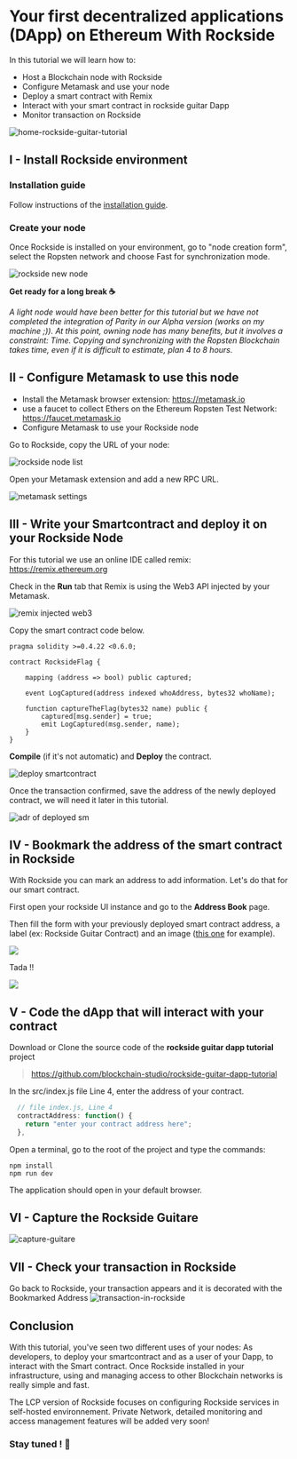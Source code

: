 # Your first decentralized applications (DApp) on Ethereum With Rockside

In this tutorial we will learn how to:
* Host a Blockchain node with Rockside
* Configure Metamask and use your node
* Deploy a smart contract with Remix
* Interact with your smart contract in rockside guitar Dapp
* Monitor transaction on Rockside

![home-rockside-guitar-tutorial](https://github.com/blockchain-studio/rockside/blob/master/doc/home-rockside-guitar-tutorial.png)

## I - Install Rockside environment

### Installation guide
Follow instructions of the [installation guide](https://github.com/blockchain-studio/rockside/wiki/Installation-guide).

### Create your node
Once Rockside is installed on your environment, go to "node creation form", select the Ropsten network and choose Fast for synchronization mode.

![rockside new node](https://github.com/blockchain-studio/rockside/blob/master/doc/rockside-new-node.png)

**Get ready for a long break ☕**

*A light node would have been better for this tutorial but we have not completed the integration of Parity in our Alpha version (works on my machine ;)). At this point, owning node has many benefits, but it involves a constraint: Time. Copying and synchronizing with the Ropsten Blockchain takes time, even if it is difficult to estimate, plan 4 to 8 hours.*


## II - Configure Metamask to use this node

* Install the Metamask browser extension: https://metamask.io
* use a faucet to collect Ethers on the Ethereum Ropsten Test Network: https://faucet.metamask.io
* Configure Metamask to use your Rockside node

Go to Rockside, copy the URL of your node:

![rockside node list](https://github.com/blockchain-studio/rockside/blob/master/doc/rockside-nodes-list.jpg)

Open your Metamask extension and add a new RPC URL.

![metamask settings](https://github.com/blockchain-studio/rockside/blob/master/doc/metamask-settings.jpg)

## III - Write your Smartcontract and deploy it on your Rockside Node

For this tutorial we use an online IDE called remix: https://remix.ethereum.org

Check in the **Run** tab that Remix is using the Web3 API injected by your Metamask.

![remix injected web3](https://github.com/blockchain-studio/rockside/blob/master/doc/remix-injected-web3.png)

Copy the smart contract code below.

```solidity
pragma solidity >=0.4.22 <0.6.0;

contract RocksideFlag {

    mapping (address => bool) public captured;

    event LogCaptured(address indexed whoAddress, bytes32 whoName);

    function captureTheFlag(bytes32 name) public {
        captured[msg.sender] = true;
        emit LogCaptured(msg.sender, name);
    }
}
```

**Compile** (if it's not automatic) and **Deploy** the contract.

![deploy smartcontract](https://github.com/blockchain-studio/rockside/blob/master/doc/remix-deploy-contract.jpg)

Once the transaction confirmed, save the address of the newly deployed contract, we will need it later in this tutorial.

![adr of deployed sm](https://github.com/blockchain-studio/rockside/blob/master/doc/remix-sm-adr.jpg)

## IV - Bookmark the address of the smart contract in Rockside

With Rockside you can mark an address to add information. Let's do that for our smart contract.

First open your rockside UI instance and go to the **Address Book** page.

Then fill the form with your previously deployed smart contract address, a label (ex: Rockside Guitar Contract) and an image ([this one](https://www.freepik.com/free-icon/bass-guitar_855554.htm) for example).

![](https://github.com/blockchain-studio/rockside/blob/master/doc/rockside-add-bookmarked-adr.png)

Tada !!

![](https://github.com/blockchain-studio/rockside/blob/master/doc/rockside-list-bookmarked-addresses.png)

## V - Code the dApp that will interact with your contract

Download or Clone the source code of the **rockside guitar dapp tutorial** project
> https://github.com/blockchain-studio/rockside-guitar-dapp-tutorial

In the src/index.js file Line 4, enter the address of your contract.

```js
  // file index.js, Line 4
  contractAddress: function() {
    return "enter your contract address here";
  },
```

Open a terminal, go to the root of the project and type the commands:

```
npm install
npm run dev
```
The application should open in your default browser.

## VI - Capture the Rockside Guitare
![capture-guitare](https://github.com/blockchain-studio/rockside/blob/master/doc/capture-guitare.png)

## VII - Check your transaction in Rockside
Go back to Rockside, your transaction appears and it is decorated with the Bookmarked Address
![transaction-in-rockside](https://github.com/blockchain-studio/rockside/blob/master/doc/transaction-in-rockside.png)

## Conclusion
With this tutorial, you've seen two different uses of your nodes: As developers, to deploy your smartcontract and as a user of your Dapp, to interact with the Smart contract. Once Rockside installed in your infrastructure, using and managing access to other Blockchain networks is really simple and fast.

The LCP version of Rockside focuses on configuring Rockside services in self-hosted environnement. Private Network, detailed monitoring and access management features will be added very soon!
### Stay tuned ! 🚀

